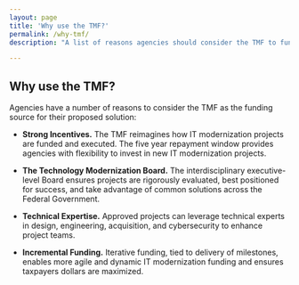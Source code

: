 ```yaml
---
layout: page
title: 'Why use the TMF?'
permalink: /why-tmf/
description: "A list of reasons agencies should consider the TMF to fund their project."

---
```


## Why use the TMF?

Agencies have a number of reasons to consider the TMF as the funding source for their proposed solution:

-	**Strong Incentives.** The TMF reimagines how IT modernization projects are funded and executed. The five year repayment window provides agencies with flexibility to invest in new IT modernization projects.

-	**The Technology Modernization Board.** The interdisciplinary executive-level Board ensures projects are rigorously evaluated, best positioned for success, and take advantage of common solutions across the Federal Government.

-	**Technical Expertise.** Approved projects can leverage technical experts in design, engineering, acquisition, and cybersecurity to enhance project teams.

-	**Incremental Funding.** Iterative funding, tied to delivery of milestones, enables more agile and dynamic IT modernization funding and ensures taxpayers dollars are maximized.
